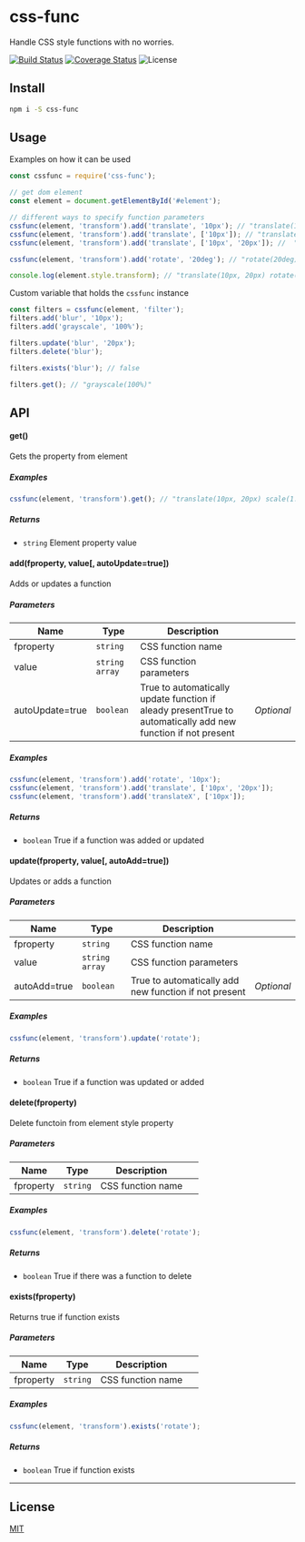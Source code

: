 # css-func

Handle CSS style functions with no worries.

[![Build Status](https://travis-ci.org/alexcambose/css-func.svg?branch=master)](https://travis-ci.org/alexcambose/css-func)
[![Coverage Status](https://coveralls.io/repos/github/alexcambose/css-func/badge.svg?branch=master)](https://coveralls.io/github/alexcambose/css-func?branch=master)
![License](https://img.shields.io/github/license/alexcambose/css-func.svg)

## Install

```bash
npm i -S css-func
```

## Usage

Examples on how it can be used

```js
const cssfunc = require('css-func');

// get dom element
const element = document.getElementById('#element');

// different ways to specify function parameters
cssfunc(element, 'transform').add('translate', '10px'); // "translate(10px)"
cssfunc(element, 'transform').add('translate', ['10px']); // "translate(10px)"
cssfunc(element, 'transform').add('translate', ['10px', '20px']); //  "translate(10px, 20px)"

cssfunc(element, 'transform').add('rotate', '20deg'); // "rotate(20deg)"

console.log(element.style.transform); // "translate(10px, 20px) rotate(20deg)"
```

Custom variable that holds the `cssfunc` instance

```js
const filters = cssfunc(element, 'filter');
filters.add('blur', '10px');
filters.add('grayscale', '100%');

filters.update('blur', '20px');
filters.delete('blur');

filters.exists('blur'); // false

filters.get(); // "grayscale(100%)"
```

## API

#### get()

Gets the property from element

##### Examples

```javascript
cssfunc(element, 'transform').get(); // "translate(10px, 20px) scale(1.1)"
```

##### Returns

- `string` Element property value

#### add(fproperty, value[, autoUpdate&#x3D;true])

Adds or updates a function

##### Parameters

| Name                 | Type             | Description                                                                                                  |            |
| -------------------- | ---------------- | ------------------------------------------------------------------------------------------------------------ | ---------- |
| fproperty            | `string`         | CSS function name                                                                                            | &nbsp;     |
| value                | `string` `array` | CSS function parameters                                                                                      | &nbsp;     |
| autoUpdate&#x3D;true | `boolean`        | True to automatically update function if aleady presentTrue to automatically add new function if not present | _Optional_ |

##### Examples

```javascript
cssfunc(element, 'transform').add('rotate', '10px');
cssfunc(element, 'transform').add('translate', ['10px', '20px']);
cssfunc(element, 'transform').add('translateX', ['10px']);
```

##### Returns

- `boolean` True if a function was added or updated

#### update(fproperty, value[, autoAdd&#x3D;true])

Updates or adds a function

##### Parameters

| Name              | Type             | Description                                           |            |
| ----------------- | ---------------- | ----------------------------------------------------- | ---------- |
| fproperty         | `string`         | CSS function name                                     | &nbsp;     |
| value             | `string` `array` | CSS function parameters                               | &nbsp;     |
| autoAdd&#x3D;true | `boolean`        | True to automatically add new function if not present | _Optional_ |

##### Examples

```javascript
cssfunc(element, 'transform').update('rotate');
```

##### Returns

- `boolean` True if a function was updated or added

#### delete(fproperty)

Delete functoin from element style property

##### Parameters

| Name      | Type     | Description       |        |
| --------- | -------- | ----------------- | ------ |
| fproperty | `string` | CSS function name | &nbsp; |

##### Examples

```javascript
cssfunc(element, 'transform').delete('rotate');
```

##### Returns

- `boolean` True if there was a function to delete

#### exists(fproperty)

Returns true if function exists

##### Parameters

| Name      | Type     | Description       |        |
| --------- | -------- | ----------------- | ------ |
| fproperty | `string` | CSS function name | &nbsp; |

##### Examples

```javascript
cssfunc(element, 'transform').exists('rotate');
```

##### Returns

- `boolean` True if function exists

---

## License

[MIT](LICENSE)
